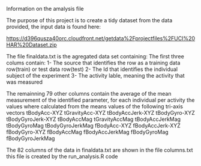 Information on the amalysis file 

The purpose of this project is to create a tidy dataset from the data provided, 
the input data is found here:

https://d396qusza40orc.cloudfront.net/getdata%2Fprojectfiles%2FUCI%20HAR%20Dataset.zip


The file finaldata.txt is the agregated data set containing:
The first three colums contain:
1- The source that identifies the row as a training data row(train) or test data row(test)
2- The Id that identifies the individual subject of the experiment
3- The activity lable, meaning the activity that was measured 

The remainning 79 other columns contain the average of the mean measurement of the identified parameter, for each individual per activity 
the values where calculated  from the means values of the following tri-axis vectors
tBodyAcc-XYZ
tGravityAcc-XYZ
tBodyAccJerk-XYZ
tBodyGyro-XYZ
tBodyGyroJerk-XYZ
tBodyAccMag
tGravityAccMag
tBodyAccJerkMag
tBodyGyroMag
tBodyGyroJerkMag
fBodyAcc-XYZ
fBodyAccJerk-XYZ
fBodyGyro-XYZ
fBodyAccMag
fBodyAccJerkMag
fBodyGyroMag
fBodyGyroJerkMag


The 82 columns of the data in finaldata.txt are shown in the file columns.txt this file is created by the run_analysis.R code



